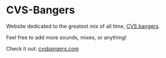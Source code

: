 CVS-Bangers
===========

Website dedicated to the greatest mix of all time, [CVS bangers](https://soundcloud.com/hennessyyoungman/cvsbangers). 

Feel free to add more sounds, mixes, or anything! 

Check it out: [cvsbangers.com](http://cvsbangers.com)
